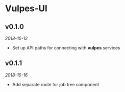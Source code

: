 # Vulpes-UI

## v0.1.0
_2018-10-12_

 * Set up API paths for connecting with **vulpes** services

## v0.1.1
_2018-10-16_

 * Add separate route for job tree component